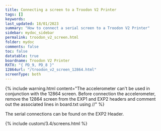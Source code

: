 ```yaml
---
title: Connecting a screen to a Troodon V2 Printer
tags: []
keywords: 
last_updated: 18/01/2023
summary: "How to connect a serial screen to a Troodon V2 Printer"
sidebar: mydoc_sidebar
permalink: troodon_v2_screen.html
folder: mydoc
comments: false
toc: false
datatable: true
boardname: Troodon V2 Printer
RXTX: "{ PD_9, PD_8 }"
12864url: "/troodon_v2_screen_12864.html"
screenType: both
---
```


{% include warning.html content="The accelerometer can't be used in conjunction with the 12864 screen. Before connection the accelerometer, remove the 12864 screen from the EXP1 and EXP2 headers and comment out the associated lines in board.txt using //" %}

The serial connections can be found on the EXP2 Header.  

{% include custom/3.4/screens.html %}

